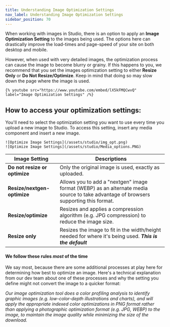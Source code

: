```yaml
---
title: Understanding Image Optimization Settings
nav_label: Understanding Image Optimization Settings
sidebar_position: 70
---
```


When working with images in Studio, there is an option to apply an **Image Optimization Setting** to the images being
used. The options here can drastically improve the load-times and page-speed of your site on both desktop and mobile.

However, when used with very detailed images, the optimization process can cause the image to become blurry or grainy.
If this happens to you, we recommend that you set the images optimization setting to either **Resize Only** or **Do Not
Resize/Optimize**. Keep in mind that doing so may slow down the page where the image is used.

    {% youtube src="https://www.youtube.com/embed/lX5kFMQCwvQ" label="Image Optimization Settings" /%}

## How to access your optimization settings:

You'll need to select the optimization setting you want to use every time you upload a new image to Studio. To access
this setting, insert any media component and insert a new image.

    ![Optimize Image Settings](/assets/studio/img_opt.png)
    ![Optimize Image Settings](/assets/studio/Media_options.PNG)

| Image Setting                 | Descriptions                                                                                                                         |
|-------------------------------|--------------------------------------------------------------------------------------------------------------------------------------|
| **Do not resize or optimize** | Only the original image is used, exactly as uploaded.                                                                                |
| **Resize/nextgen-optimize**   | Allows you to add a "nextgen" image format (WEBP) as an alternate media source to take advantage of browsers supporting this format. |
| **Resize/optimize**           | Resizes and applies a compression algorithm (e.g. JPG compression) to reduce the image size.                                         |
| **Resize only**               | Resizes the image to fit in the width/height needed for where it's being used. ***This is the default***                             |

#### We follow these rules *most* of the time

We say most, because there are some additional processes at play here for determining how best to optimize an image.
Here's a technical explanation from our dev team about one of these processes and why the setting you define might not
convert the image to a quicker format:

*Our image optimization tool does a color profiling analysis to identify graphic images (e.g. low-color-depth
illustrations and charts), and will apply the appropriate indexed color optimizations in PNG format rather than applying
a photographic optimization format (e.g. JPG, WEBP) to the image, to maintain the image quality while minimizing the
size of the download.*


